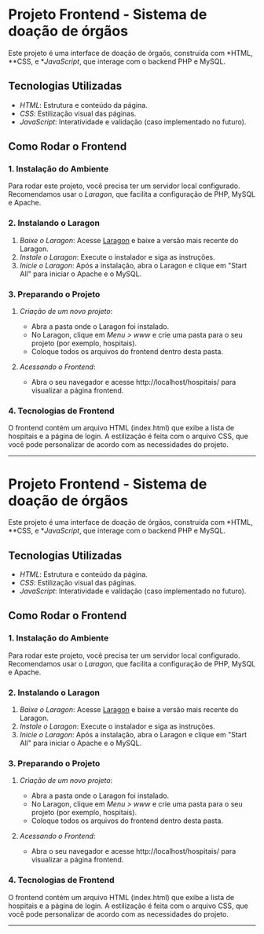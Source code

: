 # Projeto Frontend - Sistema de doação de órgãos

Este projeto é uma interface de doação de órgaõs, construída com *HTML, **CSS, e **JavaScript*, que interage com o backend PHP e MySQL.

## Tecnologias Utilizadas

- *HTML*: Estrutura e conteúdo da página.
- *CSS*: Estilização visual das páginas.
- *JavaScript*: Interatividade e validação (caso implementado no futuro).

## Como Rodar o Frontend

### 1. Instalação do Ambiente

Para rodar este projeto, você precisa ter um servidor local configurado. Recomendamos usar o *Laragon*, que facilita a configuração de PHP, MySQL e Apache.

### 2. Instalando o Laragon

1. *Baixe o Laragon*: Acesse [Laragon](https://laragon.org/) e baixe a versão mais recente do Laragon.
2. *Instale o Laragon*: Execute o instalador e siga as instruções.
3. *Inicie o Laragon*: Após a instalação, abra o Laragon e clique em "Start All" para iniciar o Apache e o MySQL.

### 3. Preparando o Projeto

1. *Criação de um novo projeto*:
   - Abra a pasta onde o Laragon foi instalado.
   - No Laragon, clique em *Menu > www* e crie uma pasta para o seu projeto (por exemplo, hospitais).
   - Coloque todos os arquivos do frontend dentro desta pasta.

2. *Acessando o Frontend*:
   - Abra o seu navegador e acesse http://localhost/hospitais/ para visualizar a página frontend.

### 4. Tecnologias de Frontend

O frontend contém um arquivo HTML (index.html) que exibe a lista de hospitais e a página de login. A estilização é feita com o arquivo CSS, que você pode personalizar de acordo com as necessidades do projeto.

---

# Projeto Frontend - Sistema de doação de órgãos

Este projeto é uma interface de doação de órgãos, construída com *HTML, **CSS, e **JavaScript*, que interage com o backend PHP e MySQL.

## Tecnologias Utilizadas

- *HTML*: Estrutura e conteúdo da página.
- *CSS*: Estilização visual das páginas.
- *JavaScript*: Interatividade e validação (caso implementado no futuro).

## Como Rodar o Frontend

### 1. Instalação do Ambiente

Para rodar este projeto, você precisa ter um servidor local configurado. Recomendamos usar o *Laragon*, que facilita a configuração de PHP, MySQL e Apache.

### 2. Instalando o Laragon

1. *Baixe o Laragon*: Acesse [Laragon](https://laragon.org/) e baixe a versão mais recente do Laragon.
2. *Instale o Laragon*: Execute o instalador e siga as instruções.
3. *Inicie o Laragon*: Após a instalação, abra o Laragon e clique em "Start All" para iniciar o Apache e o MySQL.

### 3. Preparando o Projeto

1. *Criação de um novo projeto*:
   - Abra a pasta onde o Laragon foi instalado.
   - No Laragon, clique em *Menu > www* e crie uma pasta para o seu projeto (por exemplo, hospitais).
   - Coloque todos os arquivos do frontend dentro desta pasta.

2. *Acessando o Frontend*:
   - Abra o seu navegador e acesse http://localhost/hospitais/ para visualizar a página frontend.

### 4. Tecnologias de Frontend

O frontend contém um arquivo HTML (index.html) que exibe a lista de hospitais e a página de login. A estilização é feita com o arquivo CSS, que você pode personalizar de acordo com as necessidades do projeto.

---
